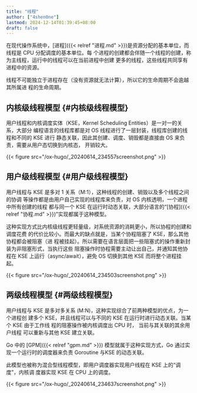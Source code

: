 ```yaml
---
title: "线程"
author: ["4shen0ne"]
lastmod: 2024-12-14T01:39:45+08:00
draft: false
---
```


在现代操作系统中，[进程]({{< relref "进程.md" >}})是资源分配的基本单位，而线程是 CPU 分配调度的基本单位。每
个进程的创建都会伴随一个线程的创建，称为主线程，运行中的线程可以在当前进程中创建
更多的线程，这些线程共同享有进程中的资源。

线程不可能独立于进程存在（没有资源就无法计算），所以它的生命周期不会逾越其所属进
程的生命周期。


## 内核级线程模型 {#内核级线程模型}

用户线程和内核调度实体（KSE，Kernel Scheduling Entities）是一对一的关系，大部分
编程语言的线程库都是对 OS 线程进行了一层封装，线程库创建的线程和不同的 KSE 进行
静态关联，因此其创建、调度、销毁都是直接由 OS 来负责，需要从用户态切换到内核态，
开销较大。

{{< figure src="/ox-hugo/_20240614_234557screenshot.png" >}}


## 用户级线程模型 {#用户级线程模型}

用户线程与 KSE 是多对 1 关系（M:1），这种线程的创建、销毁以及多个线程之间的协调
等操作都是由用户自己实现的线程库来负责，对 OS 内核透明，一个进程中所有创建的线程
都与同一个 KSE 在运行时动态关联，大部分语言的“[协程]({{< relref "协程.md" >}})”实现都属于这种模型。

这种实现方式比内核级线程更轻量级，对系统资源的消耗更小，所以协程的创建和调度花费
的代价比较小。而最大的缺点就是，当某个协程阻塞了 KSE，那么其他协程都会被阻塞（进
程被挂起）。所以需要在语言层面把一些阻塞式的操作重新封装为非阻塞形式，当执行这些
阻塞操作时协程需要主动让出自己，并通知其他协程在 KSE 上运行（async/await），避免
OS 切换到其他 KSE 而将整个进程挂起。

{{< figure src="/ox-hugo/_20240614_234503screenshot.png" >}}


## 两级线程模型 {#两级线程模型}

用户线程与 KSE 是多对多关系 (M:N)，这种实现综合了前两种模型的优点，为一个进程创
建多个 KSE，并且线程可以与不同的 KSE 在运行时进行动态关联。当某个 KSE 由于工作线
程的阻塞操作被内核调度出 CPU 时， <span class="underline">当前与其关联的其余用户线程</span> 可以重新与其他 KSE
建立关联。

Go 中的 [GPM]({{< relref "gpm.md" >}}) 模型就属于这种实现方式，Go 通过实现一个运行时的调度器来负责
Goroutine 与KSE 的动态关联。

此模型也被称为混合型线程模型，即用户调度器实现用户线程在 KSE 上的“调度”，内核调
度器实现 KSE 在 CPU 上的调度。

{{< figure src="/ox-hugo/_20240614_234637screenshot.png" >}}
